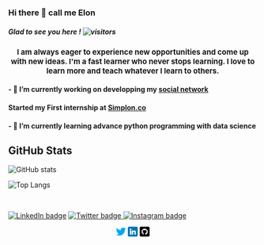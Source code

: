 ### Hi there 👋 call me Elon

##### Glad to see you here ! ![visitors](https://visitor-badge.glitch.me/badge?page_id=Elon-Fusk)

<h1 align="center" style="font-size:15px">
 I am always eager to experience new opportunities and come up with new ideas. I'm a fast learner who never stops learning. I love to learn more and teach whatever I learn to others.
</h1>

#### - 🔭 I’m currently working on developping my [social network](https://twitter.com/ABoulaajaili)
#### Started my First internship at [Simplon.co](https://) 


#### - 🌱 I’m currently learning advance python programming with data science 


## GitHub Stats

![GitHub stats](https://github-readme-stats.vercel.app/api?username=Elon-Fask&theme=synthwave&show_icons=true&count_private=true " GutHub Stats")

![Top Langs](https://github-readme-stats.vercel.app/api/top-langs/?username=Elon-Fask&theme=synthwave "Top Languages Card")

<br/>

<a href="https://www.-inkedin.com/in/andres-villegas-79867ab7/"> ![LinkedIn badge](https://img.shields.io/badge/-LinkedIn-0e76a8?style=plastic&logo=linkedIn)</a>
<a href="https://twitter.com/Elon-Fask">![Twitter badge](https://img.shields.io/badge/-Twitter-1DA1F2?style=plastic&logo=Twitter) </a>
<a href="https://www.instagram.com/doktordres/">![Instagram badge](https://img.shields.io/badge/-Instagram-833AB4?style=plastic&logo=Instagram)</a>




<!--
<img height="180em" src="https://github-readme-stats.vercel.app/api?username=Elon&Fask_icons=true&hide_border=true&&count_private=true&include_all_commits=true" />
-->

<p align="center">
	<a href="https://twitter.com/ABoulaajaili"><img src="img/twitter.png" width=20 alt="Twitter" ></a>
	<a href="https://www.linkedin.com/in/atman-boulaajaili-58033722a/"><img src="img/linkedin.png" width=20 alt="LinkedIn"></a>
	<a href="https://github.com/Elon-Fask"><img src="img/github.png" style="background-color:#ffffff" width=20 alt="GitHub"></a>
</p>



<!--
**Elon-Fask/Elon-Fask** is a ✨ _special_ ✨ repository because its `README.md` (this file) appears on your GitHub profile.

Here are some ideas to get you started:

- 🔭 I’m currently working on ...
- 🌱 I’m currently learning ...
- 👯 I’m looking to collaborate on ...
- 🤔 I’m looking for help with ...
- 💬 Ask me about ...
- 📫 How to reach me: ...
- 😄 Pronouns: ...
- ⚡ Fun fact: ...
-->

